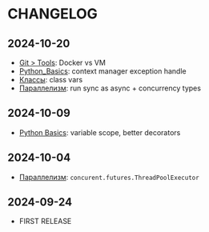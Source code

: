 # CHANGELOG

## 2024-10-20

- [Git > Tools](01_Tools.md): Docker vs VM 
- [Python_Basics](02_Python_Basics.md): context manager exception handle 
- [Классы](03_Классы.md): class vars 
- [Параллелизм](06_Параллелизм.md): run sync as async + concurrency types 

## 2024-10-09

- [Python Basics](02_Python_Basics.md): variable scope, better decorators

## 2024-10-04

- [Параллелизм](06_Параллелизм.md): `concurent.futures.ThreadPoolExecutor` 

## 2024-09-24

- FIRST RELEASE